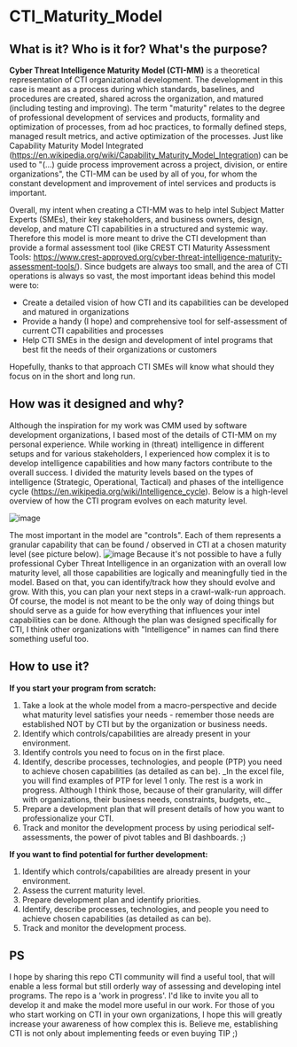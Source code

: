 # CTI_Maturity_Model


## What is it? Who is it for? What's the purpose?

**Cyber Threat Intelligence Maturity Model (CTI-MM)** is a theoretical representation of CTI organizational development. The development in this case is meant as a process during which standards, baselines, and procedures are created, shared across the organization, and matured (including testing and improving). The term "maturity" relates to the degree of professional development of services and products, formality and optimization of processes, from ad hoc practices, to formally defined steps, managed result metrics, and active optimization of the processes.
Just like Capability Maturity Model Integrated (https://en.wikipedia.org/wiki/Capability_Maturity_Model_Integration) can be used to "(...) guide process improvement across a project, division, or entire organizations", the CTI-MM can be used by all of you, for whom the constant development and improvement of intel services and products is important.

Overall, my intent when creating a CTI-MM was to help intel Subject Matter Experts (SMEs), their key stakeholders, and business owners, design, develop, and mature CTI capabilities in a structured and systemic way. Therefore this model is more meant to drive the CTI development than provide a formal assessment tool (like CREST CTI Maturity Assessment Tools: https://www.crest-approved.org/cyber-threat-intelligence-maturity-assessment-tools/).
Since budgets are always too small, and the area of CTI operations is always so vast, the most important ideas behind this model were to:
<ul>
  <li> Create a detailed vision of how CTI and its capabilities can be developed and matured in organizations</li>
  <li> Provide a handy (I hope) and comprehensive tool for self-assessment of current CTI capabilities and processes</li>
  <li> Help CTI SMEs in the design and development of intel programs that best fit the needs of their organizations or customers</li>
</ul>
Hopefully, thanks to that approach CTI SMEs will know what should they focus on in the short and long run. 

## How was it designed and why?
Although the inspiration for my work was CMM used by software development organizations, I based most of the details of CTI-MM on my personal experience. While working in (threat) intelligence in different setups and for various stakeholders, I experienced how complex it is to develop intelligence capabilities and how many factors contribute to the overall success. 
I divided the maturity levels based on the types of intelligence (Strategic, Operational, Tactical) and phases of the intelligence cycle (https://en.wikipedia.org/wiki/Intelligence_cycle).
Below is a high-level overview of how the CTI program evolves on each maturity level. 

![image](https://github.com/Slavkey/CTI_Maturity_Model/assets/141276405/9fe09ddc-3bf0-4455-9091-e1a567c3ca28)

The most important in the model are "controls". Each of them represents a granular capability that can be found / observed in CTI at a chosen maturity level (see picture below).
![image](https://github.com/Slavkey/CTI_Maturity_Model/assets/141276405/ba93a474-366f-413c-8e46-61bdb3254400)
Because it's not possible to have a fully professional Cyber Threat Intelligence in an organization with an overall low maturity level, all those capabilities are logically and meaningfully tied in the model. Based on that, you can identify/track how they should evolve and grow. With this, you can plan your next steps in a crawl-walk-run approach.
Of course, the model is not meant to be the only way of doing things but should serve as a guide for how everything that influences your intel capabilities can be done. Although the plan was designed specifically for CTI, I think other organizations with "Intelligence" in names can find there something useful too. 

## How to use it?
  **If you start your program from scratch:**
<ol>
    <li>Take a look at the whole model from a macro-perspective and decide what maturity level satisfies your needs - remember those needs are established NOT by CTI but by the organization or business needs.</li>
    <li>Identify which controls/capabilities are already present in your environment.</li>
    <li>Identify controls you need to focus on in the first place.</li>
    <li>Identify, describe processes, technologies, and people (PTP) you need to achieve chosen capabilities (as detailed as can be). _In the excel file, you will find examples of PTP for level 1 only. The rest is a work in progress. Although I think those, because of their granularity, will differ with organizations, their business needs, constraints, budgets, etc._ </li>
    <li>Prepare a development plan that will present details of how you want to professionalize your CTI.</li>
    <li>Track and monitor the development process by using periodical self-assessments, the power of pivot tables and BI dashboards. ;)</li>
</ol>

  
  **If you want to find potential for further development:**
<ol>
  <li>Identify which controls/capabilities are already present in your environment.</li>
  <li>Assess the current maturity level.</li>
  <li>Prepare development plan and identify priorities.</li>
  <li>Identify, describe processes, technologies, and people you need to achieve chosen capabilities (as detailed as can be).</li>
  <li>Track and monitor the development process.</li>
</ol>

## PS
I hope by sharing this repo CTI community will find a useful tool, that will enable a less formal but still orderly way of assessing and developing intel programs. 
The repo is a 'work in progress'. I'd like to invite you all to develop it and make the model more useful in our work. 
For those of you who start working on CTI in your own organizations, I hope this will greatly increase your awareness of how complex this is. Believe me, establishing CTI is not only about implementing feeds or even buying TIP ;)



